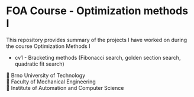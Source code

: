 # FOA Course - Optimization methods I 

This repository provides summary of the projects I have worked on during the course Optimization Methods I

* cv1 - Bracketing methods (Fibonacci search, golden section search, quadratic fit search)



:red_circle: Brno University of Technology  
:red_circle: Faculty of Mechanical Engineering  
:red_circle: Institute of Automation and Computer Science  
